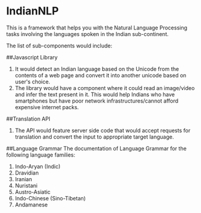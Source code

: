 # IndianNLP
This is a framework that helps you with the Natural Language Processing tasks involving the languages spoken in the Indian sub-continent.

The list of sub-components would include:

##Javascript Library
  1. It would detect an Indian language based on the Unicode from the contents of a web page and convert it into another unicode based on user's choice.
  2. The library would have a component where it could read an image/video and infer the text present in it. This would help Indians who have smartphones but have poor network infrastructures/cannot afford expensive internet packs.

##Translation API
  1. The API would feature server side code that would accept requests for translation and convert the input to appropriate target language.

##Language Grammar
  The documentation of Language Grammar for the following language families:
  1. Indo-Aryan (Indic)
  2. Dravidian
  3. Iranian
  4. Nuristani
  5. Austro-Asiatic
  6. Indo-Chinese (Sino-Tibetan)
  7. Andamanese
